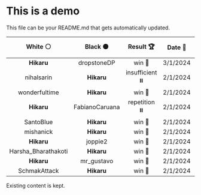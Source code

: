 # This is a demo

This file can be your README.md that gets automatically updated.

<!--START_SECTION:chessStats-->
<!-- Automatically generated with https://github.com/Balastrong/chess-stats-action -->

| White ⚪ | Black ⚫ | Result 🏆 | Date 📅 | Position 🗺️ |
|:---:|:---:|:---:|:---:|:---:|
| **Hikaru** | dropstoneDP | win 🥇 | 3/1/2024 | <a href="http://www.ee.unb.ca/cgi-bin/tervo/fen.pl?select=1r6/1P6/B7/4n1p1/6k1/4R2p/7P/4K3 b - -">Link</a> |
| nihalsarin | **Hikaru** | insufficient ⏸️ | 2/1/2024 | <a href="http://www.ee.unb.ca/cgi-bin/tervo/fen.pl?select=8/6K1/8/8/8/8/8/2k5 w - -">Link</a> |
| wonderfultime | **Hikaru** | win 🥇 | 2/1/2024 | <a href="http://www.ee.unb.ca/cgi-bin/tervo/fen.pl?select=8/8/1b6/3N4/8/6kp/8/5K2 w - -">Link</a> |
| **Hikaru** | FabianoCaruana | repetition ⏸️ | 2/1/2024 | <a href="http://www.ee.unb.ca/cgi-bin/tervo/fen.pl?select=8/4Q2k/6p1/p6p/2P2P1P/P5P1/3q1nBK/8 b - -">Link</a> |
| SantoBlue | **Hikaru** | win 🥇 | 2/1/2024 | <a href="http://www.ee.unb.ca/cgi-bin/tervo/fen.pl?select=8/8/8/1p2pk2/8/2P1P1p1/PP3nKp/4N3 w - -">Link</a> |
| mishanick | **Hikaru** | win 🥇 | 2/1/2024 | <a href="http://www.ee.unb.ca/cgi-bin/tervo/fen.pl?select=8/8/8/K3k3/7p/8/8/8 w - -">Link</a> |
| **Hikaru** | joppie2 | win 🥇 | 2/1/2024 | <a href="http://www.ee.unb.ca/cgi-bin/tervo/fen.pl?select=4r2k/1p5p/2p4r/p3q3/P1P1nN2/1P3Q1P/4R1P1/4R2K b - -">Link</a> |
| Harsha_Bharathakoti | **Hikaru** | win 🥇 | 2/1/2024 | <a href="http://www.ee.unb.ca/cgi-bin/tervo/fen.pl?select=6k1/3q1p1p/p1pb1pp1/Pp6/1PbP4/2P2N1n/2B2PP1/1Q2B1K1 w - -">Link</a> |
| **Hikaru** | mr_gustavo | win 🥇 | 2/1/2024 | <a href="http://www.ee.unb.ca/cgi-bin/tervo/fen.pl?select=1r4kR/8/p1q1pBP1/2p1P3/2PpN3/3P4/P4PK1/8 b - -">Link</a> |
| SchmakAttack | **Hikaru** | win 🥇 | 2/1/2024 | <a href="http://www.ee.unb.ca/cgi-bin/tervo/fen.pl?select=8/8/k2pp2p/Ppq5/8/2QP4/5K2/8 w - -">Link</a> |

<!--END_SECTION:chessStats-->

Existing content is kept.
